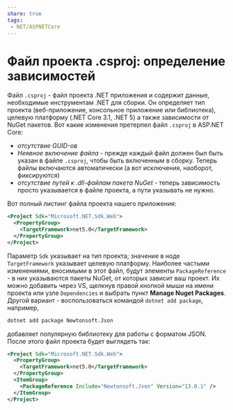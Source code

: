 ```yaml
---
share: true
tags:
 - NET/ASPNETCore
---
```

# Файл проекта .csproj: определение зависимостей
Файл `.csproj` - файл проекта .NET приложения и содержит данные, необходимые инструментам .NET для сборки. Он определяет тип проекта (веб-приложение, консольное приложение или библиотека), целевую платформу (.NET Core 3.1, .NET 5) а также зависимости от NuGet пакетов.
Вот какие изменения претерпел файл `.csproj` в ASP.NET Core:
- *отсутствие GUID-ов*
- *Неявное включение файла* - прежде каждый файл должен был быть указан в файле `.csproj`, чтобы быть включенным в сборку. Теперь файлы включаются автоматически (а вот исключения, наоборот, фиксируются)
- *отсутствие путей к .dll-файлам пакета NuGet* - теперь зависимость просто указывается в файле проекта, а пути указывать не нужно.

Вот полный листинг файла проекта нашего приложения:
```xml
<Project Sdk="Microsoft.NET.Sdk.Web">
  <PropertyGroup>
    <TargetFramework>net5.0</TargetFramework>
  </PropertyGroup>
</Project>
```
Параметр `Sdk` указывает на тип проекта; значение в ноде `TargetFramework` указывает целевую платформу.
Наиболее частыми изменениями, вносимыми в этот файл, будут элементы `PackageReference` - в них указываются пакеты NuGet, от которых зависит ваш проект. Их можно добавить через VS, щелкнув правой кнопкой мыши на имени проекта или узле `Dependencies` и выбрать пункт **Manage Nuget Packages**. Другой вариант - воспользоваться командой `dotnet add package`, например,
```bash
dotnet add package Newtonsoft.Json
```
добавляет популярную библиотеку для работы с форматом JSON.
После этого файл проекта будет выглядеть так:
```xml
<Project Sdk="Microsoft.NET.Sdk.Web">
  <PropertyGroup>
    <TargetFramework>net5.0</TargetFramework>
  </PropertyGroup>
  <ItemGroup>
    <PackageReference Include="Newtonsoft.Json" Version="13.0.1" />
  </ItemGroup>
</Project>
```